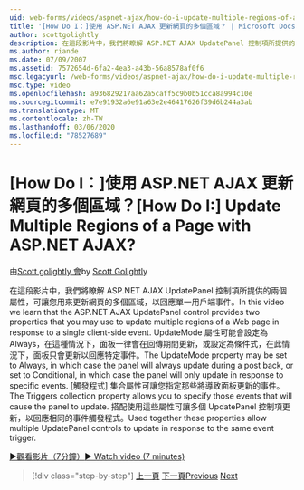 ```yaml
---
uid: web-forms/videos/aspnet-ajax/how-do-i-update-multiple-regions-of-a-page-with-aspnet-ajax
title: '[How Do I：]使用 ASP.NET AJAX 更新網頁的多個區域？ | Microsoft Docs'
author: scottgolightly
description: 在這段影片中，我們將瞭解 ASP.NET AJAX UpdatePanel 控制項所提供的兩個屬性，可讓您用來更新回應中網頁的多個區域。
ms.author: riande
ms.date: 07/09/2007
ms.assetid: 7572654d-6fa2-4ea3-a43b-56a8578af0f6
msc.legacyurl: /web-forms/videos/aspnet-ajax/how-do-i-update-multiple-regions-of-a-page-with-aspnet-ajax
msc.type: video
ms.openlocfilehash: a936829217aa62a5caff5c9b0b51cca8a994c10e
ms.sourcegitcommit: e7e91932a6e91a63e2e46417626f39d6b244a3ab
ms.translationtype: MT
ms.contentlocale: zh-TW
ms.lasthandoff: 03/06/2020
ms.locfileid: "78527689"
---
```

# <a name="how-do-i-update-multiple-regions-of-a-page-with-aspnet-ajax"></a><span data-ttu-id="6f1a0-104">[How Do I：]使用 ASP.NET AJAX 更新網頁的多個區域？</span><span class="sxs-lookup"><span data-stu-id="6f1a0-104">[How Do I:] Update Multiple Regions of a Page with ASP.NET AJAX?</span></span>

<span data-ttu-id="6f1a0-105">由[Scott golightly 會](https://github.com/scottgolightly)</span><span class="sxs-lookup"><span data-stu-id="6f1a0-105">by [Scott Golightly](https://github.com/scottgolightly)</span></span>

<span data-ttu-id="6f1a0-106">在這段影片中，我們將瞭解 ASP.NET AJAX UpdatePanel 控制項所提供的兩個屬性，可讓您用來更新網頁的多個區域，以回應單一用戶端事件。</span><span class="sxs-lookup"><span data-stu-id="6f1a0-106">In this video we learn that the ASP.NET AJAX UpdatePanel control provides two properties that you may use to update multiple regions of a Web page in response to a single client-side event.</span></span> <span data-ttu-id="6f1a0-107">UpdateMode 屬性可能會設定為 Always，在這種情況下，面板一律會在回傳期間更新，或設定為條件式，在此情況下，面板只會更新以回應特定事件。</span><span class="sxs-lookup"><span data-stu-id="6f1a0-107">The UpdateMode property may be set to Always, in which case the panel will always update during a post back, or set to Conditional, in which case the panel will only update in response to specific events.</span></span> <span data-ttu-id="6f1a0-108">[觸發程式] 集合屬性可讓您指定那些將導致面板更新的事件。</span><span class="sxs-lookup"><span data-stu-id="6f1a0-108">The Triggers collection property allows you to specify those events that will cause the panel to update.</span></span> <span data-ttu-id="6f1a0-109">搭配使用這些屬性可讓多個 UpdatePanel 控制項更新，以回應相同的事件觸發程式。</span><span class="sxs-lookup"><span data-stu-id="6f1a0-109">Used together these properties allow multiple UpdatePanel controls to update in response to the same event trigger.</span></span>

[<span data-ttu-id="6f1a0-110">&#9654;觀看影片（7分鐘）</span><span class="sxs-lookup"><span data-stu-id="6f1a0-110">&#9654; Watch video (7 minutes)</span></span>](https://channel9.msdn.com/Blogs/ASP-NET-Site-Videos/how-do-i-update-multiple-regions-of-a-page-with-aspnet-ajax)

> [!div class="step-by-step"]
> <span data-ttu-id="6f1a0-111">[上一頁](how-do-i-implement-the-ajax-after-processing-pattern.md)
> [下一頁](how-do-i-choose-between-methods-of-ajax-page-updates.md)</span><span class="sxs-lookup"><span data-stu-id="6f1a0-111">[Previous](how-do-i-implement-the-ajax-after-processing-pattern.md)
[Next](how-do-i-choose-between-methods-of-ajax-page-updates.md)</span></span>
